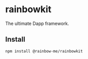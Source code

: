 # rainbowkit

The ultimate Dapp framework.

## Install

```sh
npm install @rainbow-me/rainbowkit
```
